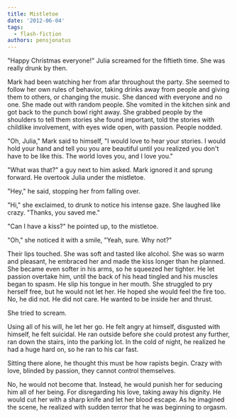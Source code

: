 ```yaml
---
title: Mistletoe
date: '2012-06-04'
tags:
  - flash-fiction
authors: pensjonatus
---
```


"Happy Christmas everyone!" Julia screamed for the fiftieth time. She was really
drunk by then.

<!-- truncate -->

Mark had been watching her from afar throughout the party. She seemed to follow
her own rules of behavior, taking drinks away from people and giving them to
others, or changing the music. She danced with everyone and no one. She made out
with random people. She vomited in the kitchen sink and got back to the punch
bowl right away. She grabbed people by the shoulders to tell them stories she
found important, told the stories with childlike involvement, with eyes wide
open, with passion. People nodded.

"Oh, Julia," Mark said to himself, "I would love to hear your stories. I would
hold your hand and tell you you are beautiful until you realized you don't have
to be like this. The world loves you, and I love you."

"What was that?" a guy next to him asked. Mark ignored it and sprung forward. He
overtook Julia under the mistletoe.

"Hey," he said, stopping her from falling over.

"Hi," she exclaimed, to drunk to notice his intense gaze. She laughed like
crazy. "Thanks, you saved me."

"Can I have a kiss?" he pointed up, to the mistletoe.

"Oh," she noticed it with a smile, "Yeah, sure. Why not?"

Their lips touched. She was soft and tasted like alcohol. She was so warm and
pleasant, he embraced her and made the kiss longer than he planned. She became
even softer in his arms, so he squeezed her tighter. He let passion overtake
him, until the back of his head tingled and his muscles began to spasm. He slip
his tongue in her mouth. She struggled to pry herself free, but he would not let
her. He hoped she would feel the fire too. No, he did not. He did not care. He
wanted to be inside her and thrust.

She tried to scream.

Using all of his will, he let her go. He felt angry at himself, disgusted with
himself, he felt suicidal. He ran outside before she could protest any further,
ran down the stairs, into the parking lot. In the cold of night, he realized he
had a huge hard on, so he ran to his car fast.

Sitting there alone, he thought this must be how rapists begin. Crazy with love,
blinded by passion, they cannot control themselves.

No, he would not become that. Instead, he would punish her for seducing him all
of her being. For disregarding his love, taking away his dignity. He would cut
her with a sharp knife and let her blood escape. As he imagined the scene, he
realized with sudden terror that he was beginning to orgasm.
